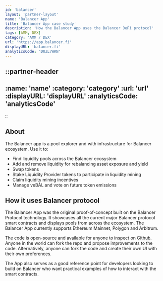 ```yaml
---
id: 'balancer'
layout: 'partner-layout'
name: 'Balancer App'
title: 'Balancer App case study'
description: 'How the Balancer App uses the Balancer DeFi protocol'
tags: [AMM, DEX]
category: 'AMM / DEX'
url: 'https://app.balancer.fi'
displayURL: 'balancer.fi'
analyticsCode: 'D0ZL7WRN'
---
```


::partner-header
---

:name: 'name'
:category: 'category'
:url: 'url'
:displayURL: 'displayURL'
:analyticsCode: 'analyticsCode'
---

::

## About

The Balancer app is a pool explorer and with infrastructure for Balancer ecosystem. Use it&nbsp;to:

- Find liquidity pools across the Balancer ecosystem
- Add and remove liquidity for rebalancing asset exposure and yield
- Swap tokens
- Stake Liquidity Provider tokens to participate in liquidity mining
- Claim liquidity mining incentives
- Manage veBAL and vote on future token emissions

## How it uses Balancer protocol

The Balancer App was the original proof-of-concept built on the Balancer Protocol technology. It showcases all the current major Balancer protocol smart contracts and displays pools from across the ecosystem. The Balancer App currently supports Ethereum Mainnet, Polygon and Arbitrum.

The code is open-source and available for anyone to inspect on [Github](https://github.com/balancer-labs/). Anyone in the world can fork the repo and propose improvements to the code. Alternatively, anyone can fork the code and create their own UI with their own preferences.

The App also serves as a good reference point for developers looking to build on Balancer who want practical examples of how to interact with the smart contracts.
